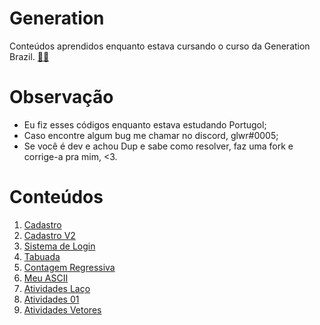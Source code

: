 # Generation

Conteúdos aprendidos enquanto estava cursando o curso da Generation Brazil. 
<a target='_blank' href="https://brazil.generation.org/">
👨‍🎓
</a>

# Observação

- Eu fiz esses códigos enquanto estava estudando Portugol;
- Caso encontre algum bug me chamar no discord, glwr#0005;
- Se você é dev e achou Dup e sabe como resolver,
faz uma fork e corrige-a pra mim, <3.


# Conteúdos
1. [Cadastro](/Portugol/cadastro.por)
2. [Cadastro V2](/Portugol/sistema%20de%20cadastro.por)
3. [Sistema de Login](/Portugol/sistema%20de%20login.por)
4. [Tabuada](/Portugol/tabuada.por)
5. [Contagem Regressiva](/Portugol/contagem%20regressiva.por)
6. [Meu ASCII](/Portugol/ascii.por)
7. [Atividades Laço](/Portugol/Atividades%20la%C3%A7o/)
8. [Atividades 01](/Portugol/Atividades%2001/)
9. [Atividades Vetores](/Portugol/Atividades%20Vetores/)
